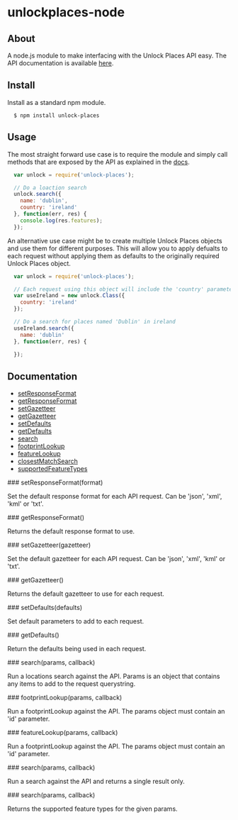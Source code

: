 unlockplaces-node
==============

## About
A node.js module to make interfacing with the Unlock Places API easy. The API documentation is available <a href="http://unlock.edina.ac.uk/places/introduction" target="_blank">here</a>.

## Install
Install as a standard npm module.

```
  $ npm install unlock-places
```

## Usage
The most straight forward use case is to require the module and simply call methods that are exposed by the API as explained in the <a href="http://unlock.edina.ac.uk/places/queries/" target="_blank">docs</a>.

```javascript
  var unlock = require('unlock-places');

  // Do a loaction search
  unlock.search({
    name: 'dublin',
    country: 'ireland'
  }, function(err, res) {
    console.log(res.features);
  });
```

An alternative use case might be to create multiple Unlock Places objects and use them for different purposes. This will allow you to apply defualts to each request without applying them as defaults to the originally required Unlock Places object.

```javascript
  var unlock = require('unlock-places');

  // Each request using this object will include the 'country' parameter
  var useIreland = new unlock.Class({
    country: 'ireland'
  });

  // Do a search for places named 'Dublin' in ireland
  useIreland.search({
    name: 'dublin'
  }, function(err, res) {

  });
```

## Documentation

* [setResponseFormat](#setResponseFormat)
* [getResponseFormat](#getResponseFormat)
* [setGazetteer](#setGazetteer)
* [getGazetteer](#getGazetteer)
* [setDefaults](#setDefaults)
* [getDefaults](#getDefaults)
* [search](#search)
* [footprintLookup](#footprintLookup)
* [featureLookup](#featureLookup)
* [closestMatchSearch](#closestMatchSearch)
* [supportedFeatureTypes](#supportedFeatureTypes)

<a name="setResponseFormat" />
### setResponseFormat(format)

Set the default response format for each API request. Can be 'json', 'xml', 'kml' or 'txt'.


<a name="getResponseFormat" />
### getResponseFormat()

Returns the default response format to use.


<a name="setGazetteer" />
### setGazetteer(gazetteer)

Set the default gazetteer for each API request. Can be 'json', 'xml', 'kml' or 'txt'.


<a name="getGazetteer" />
### getGazetteer()

Returns the default gazetteer to use for each request.


<a name="setDefaults" />
### setDefaults(defaults)

Set default parameters to add to each request.


<a name="getDefaults" />
### getDefaults()

Return the defaults being used in each request.


<a name="search" />
### search(params, callback)

Run a locations search against the API. Params is an object that contains any items to add to the request querystring.


<a name="footprintLookup" />
### footprintLookup(params, callback)

Run a footprintLookup against the API. The params object must contain an 'id' parameter.


<a name="featureLookup" />
### featureLookup(params, callback)

Run a footprintLookup against the API. The params object must contain an 'id' parameter.


<a name="closestMatchSearch" />
### search(params, callback)

Run a search against the API and returns a single result only.


<a name="supportedFeatureTypes" />
### search(params, callback)

Returns the supported feature types for the given params.